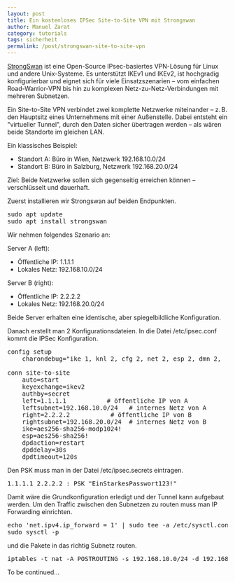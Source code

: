```yaml
---
layout: post
title: Ein kostenloses IPSec Site-to-Site VPN mit Strongswan
author: Manuel Zarat
category: tutorials
tags: sicherheit
permalink: /post/strongswan-site-to-site-vpn
---
```


<a href="https://strongswan.org/" target="_blank">StrongSwan</a> ist eine Open-Source IPsec-basiertes VPN-Lösung für Linux und andere Unix-Systeme. Es unterstützt IKEv1 und IKEv2, ist hochgradig konfigurierbar und eignet sich für viele Einsatzszenarien – vom einfachen Road-Warrior-VPN bis hin zu komplexen Netz-zu-Netz-Verbindungen mit mehreren Subnetzen.

<!--excerpt_separator-->

Ein Site-to-Site VPN verbindet zwei komplette Netzwerke miteinander – z. B. den Hauptsitz eines Unternehmens mit einer Außenstelle. Dabei entsteht ein "virtueller Tunnel", durch den Daten sicher übertragen werden – als wären beide Standorte im gleichen LAN.

Ein klassisches Beispiel:

<ul>
<li>Standort A: Büro in Wien, Netzwerk 192.168.10.0/24</li>
<li>Standort B: Büro in Salzburg, Netzwerk 192.168.20.0/24</li>
</ul>

Ziel: Beide Netzwerke sollen sich gegenseitig erreichen können – verschlüsselt und dauerhaft.

Zuerst installieren wir Strongswan auf beiden Endpunkten.

<pre>
sudo apt update
sudo apt install strongswan
</pre>

Wir nehmen folgendes Szenario an:

Server A (left):
<ul>
<li>Öffentliche IP: 1.1.1.1</li>
<li>Lokales Netz: 192.168.10.0/24</li>
</ul>

Server B (right):
<ul>
<li>Öffentliche IP: 2.2.2.2</li>
<li>Lokales Netz: 192.168.20.0/24</li>
</ul>

Beide Server erhalten eine identische, aber spiegelbildliche Konfiguration.

Danach erstellt man 2 Konfigurationsdateien. In die Datei /etc/ipsec.conf kommt die IPSec Konfiguration.

<pre>
config setup
    charondebug="ike 1, knl 2, cfg 2, net 2, esp 2, dmn 2,  mgr 2"

conn site-to-site
    auto=start
    keyexchange=ikev2
    authby=secret
    left=1.1.1.1           # öffentliche IP von A
    leftsubnet=192.168.10.0/24   # internes Netz von A
    right=2.2.2.2           # öffentliche IP von B
    rightsubnet=192.168.20.0/24  # internes Netz von B
    ike=aes256-sha256-modp1024!
    esp=aes256-sha256!
    dpdaction=restart
    dpddelay=30s
    dpdtimeout=120s
</pre>

Den PSK muss man in der Datei /etc/ipsec.secrets eintragen.

<pre>1.1.1.1 2.2.2.2 : PSK "EinStarkesPasswort123!"</pre>

Damit wäre die Grundkonfiguration erledigt und der Tunnel kann aufgebaut werden. Um den Traffic zwischen den Subnetzen zu routen muss man IP Forwarding einrichten.

<pre>
echo 'net.ipv4.ip_forward = 1' | sudo tee -a /etc/sysctl.conf
sudo sysctl -p
</pre>

und die Pakete in das richtig Subnetz routen.

<pre>
iptables -t nat -A POSTROUTING -s 192.168.10.0/24 -d 192.168.20.0/24 -j ACCEPT
</pre>

To be continued...
